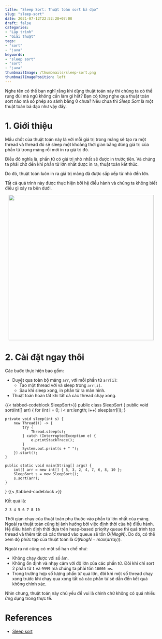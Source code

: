 ```yaml
---
title: "Sleep Sort: Thuật toán sort bá đạo"
slug: "sleep-sort"
date: 2021-07-12T22:52:28+07:00
draft: false
categories:
- "Lập trình"
- "Giải thuật"
tags:
- "sort"
- "java"
keywords:
- "sleep sort"
- "sort"
- "java"
thumbnailImage: /thumbnails/sleep-sort.png
thumbnailImagePosition: left
---
```


Nghe tên có thể bạn nghĩ rằng khi dùng thuật toán này thì chúng ta có thể rung đùi mà ngủ không cần làm gì hết? Bạn có từng nghe qua thuật toán sort nào mà số phép so sánh bằng 0 chưa? Nếu chưa thì *Sleep Sort* là một thuật toán bá đạo như vậy đấy. 

<!--more-->

<!--toc-->

# 1. Giới thiệu

Mấu chốt của thuật toán này là với mỗi giá trị trong mảng sẽ tạo ra một thread và thread đó sẽ sleep một khoảng thời gian bằng đúng giá trị của phần tử trong mảng rồi mới in ra giá trị đó. 

Điều đó nghĩa là, phần tử có giá trị nhỏ nhất sẽ được in trước tiên. Và chúng ta phải chờ đến khi phần tử lớn nhất được in ra, thuật toán kết thúc.

Do đó, thuật toán luôn in ra giá trị mảng đã được sắp xếp từ nhỏ đến lớn.

Tất cả quá trình này được thực hiện bởi hệ điều hành và chúng ta không biết điều gì xảy ra bên dưới.

<p style="text-align:center"><img style="display:inline-block" src="https://media.giphy.com/media/XHqLWPZtKNCN0Np2Gx/source.gif" width="480" /></p>

# 2. Cài đặt ngay thôi

Các bước thực hiện bao gồm:

- Duyệt qua toàn bộ mảng `arr`, với mỗi phần tử `arr[i]`:
    - Tạo một thread với và sleep trong `arr[i]`.
    - Sau khi sleep xong, in phần tử ra màn hình.
- Thuật toán hoàn tất khi tất cả các thread chạy xong.

{{< tabbed-codeblock SleepSort>}}
    <!-- tab java -->
public class SleepSort {
    public void sort(int[] arr) {
        for (int i = 0; i < arr.length; i++)
            sleep(arr[i]);
    }

    private void sleep(int s) {
        new Thread(() -> {
            try {
                Thread.sleep(s);
            } catch (InterruptedException e) {
                e.printStackTrace();
            }
            System.out.print(s + " ");
        }).start();
    }

    public static void main(String[] args) {
        int[] arr = new int[] { 5, 3, 2, 4, 7, 6, 8, 10 };
        SleepSort s = new SleepSort();
        s.sort(arr);
    }
}
    <!-- endtab -->
{{< /tabbed-codeblock >}}

Kết quả là:

```
2 3 4 5 6 7 8 10 
```

Thời gian chạy của thuật toán phụ thuộc vào phần tử lớn nhất của mảng. Ngoài ra thuật toán cũng bị ảnh hưởng bởi việc định thời của hệ điều hành. Hệ điều hành định thời dựa trên heap-based priority queue thì quá trình tạo thread và thêm tất cả các thread vào queue sẽ tốn $O(NlogN)$. Do đó, có thể xem độ phức tạp của thuật toán là $O(NlogN + max(array))$.

Ngoài ra nó cũng có một số hạn chế như:

- Không chạy được với số âm.
- Không ổn định và nhạy cảm với độ lớn của các phần tử. Đôi khi chỉ sort 2 phần tử `1` và `9999` mà chúng ta phải tốn `10000 ms`.
- Trong trường hợp số lượng phần tử quá lớn, đôi khi một số thread chạy xong trước khi chạy qua xong tất cả các phần tử sẽ dẫn đến kết quả không chính xác.

Nhìn chung, thuật toán này chủ yếu để vui là chính chứ không có quá nhiều ứng dụng trong thực tế.

# References

- [Sleep sort](https://iq.opengenus.org/sleep-sort/)


